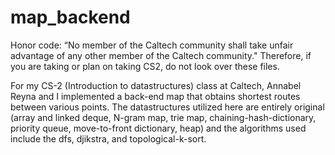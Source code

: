 # map_backend

Honor code: “No member of the Caltech community shall take unfair advantage of any other member of the Caltech community." Therefore, if you are taking or plan on taking CS2, do not look over these files.

For my CS-2 (Introduction to datastructures) class at Caltech, Annabel Reyna and I implemented a back-end map that obtains shortest routes between various points. The datastructures utilized here are entirely original (array and linked deque, N-gram map, trie map, chaining-hash-dictionary, priority queue, move-to-front dictionary, heap) and the algorithms used include the dfs, djikstra, and topological-k-sort.
